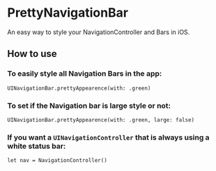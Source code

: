 # PrettyNavigationBar

An easy way to style your NavigationController and Bars in iOS. 

## How to use

### To easily style all Navigation Bars in the app:
```
UINavigationBar.prettyAppearence(with: .green)
```

### To set if the Navigation bar is large style or not:  
```
UINavigationBar.prettyAppearence(with: .green, large: false)
```

### If you want a `UINavigationController` that is always using a white status bar: 

```
let nav = NavigationController()
```

